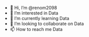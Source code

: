 - 👋 Hi, I’m @renom2098
- 👀 I’m interested in Data
- 🌱 I’m currently learning Data
- 💞️ I’m looking to collaborate on Data
- 📫 How to reach me Data

<!---
renom2098/renom2098 is a ✨ special ✨ repository because its `README.md` (this file) appears on your GitHub profile.
You can click the Preview link to take a look at your changes.
--->
